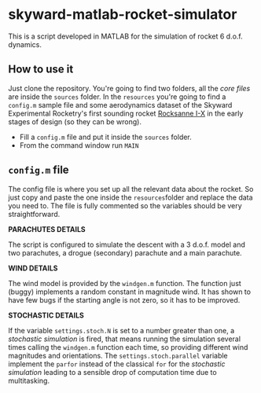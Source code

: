 # skyward-matlab-rocket-simulator
This is a script developed in MATLAB for the simulation of rocket 6 d.o.f. dynamics.

## How to use it

Just clone the repository. You're going to find two folders, all the *core files* are inside the `sources` folder. 
In the `resources` you're going to find a `config.m` sample file and some aerodynamics dataset of the Skyward Experimental Rocketry's first sounding rocket <a href="http://www.skywarder.eu/blog/rocksanne-i-x/">Rocksanne I-X</a> in the early stages of design (so they can be wrong).

- Fill a `config.m` file and put it inside the `sources` folder.
- From the command window run `MAIN`

## `config.m` file
The config file is where you set up all the relevant data about the rocket. So just copy and paste the one inside the `resources`folder and replace the data you need to. The file is fully commented so the variables should be very straightforward.

**PARACHUTES DETAILS**

The script is configured to simulate the descent with a 3 d.o.f. model and two parachutes, a drogue (secondary) parachute and a main parachute. 

**WIND DETAILS**

The wind model is provided by the `windgen.m` function. The function just (buggy) implements a random constant in magnitude wind. It has shown to have few bugs if the starting angle is not zero, so it has to be improved. 

**STOCHASTIC DETAILS**

If the variable `settings.stoch.N` is set to a number greater than one, a *stochastic simulation* is fired, that means running the simulation several times calling the `windgen.m` function each time, so providing different wind magnitudes and orientations. 
The `settings.stoch.parallel` variable implement the `parfor` instead of the classical `for` for the *stochastic simulation* leading to a sensible drop of computation time due to multitasking.
